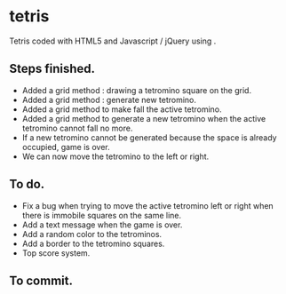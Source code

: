 # tetris

Tetris coded with HTML5 and Javascript / jQuery using <canvas>.

## Steps finished.

* Added a grid method : drawing a tetromino square on the grid.
* Added a grid method : generate new tetromino.
* Added a grid method to make fall the active tetromino.
* Added a grid method to generate a new tetromino when the active tetromino cannot fall no more.
* If a new tetromino cannot be generated because the space is already occupied, game is over.
* We can now move the tetromino to the left or right.

## To do.

* Fix a bug when trying to move the active tetromino left or right when there is immobile squares on the same line.
* Add a text message when the game is over.
* Add a random color to the tetrominos.
* Add a border to the tetromino squares.
* Top score system.

## To commit.